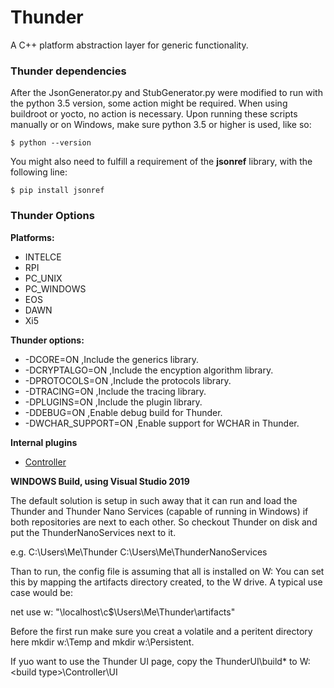 # Thunder

A C++ platform abstraction layer for generic functionality.

### Thunder dependencies
After the JsonGenerator.py and StubGenerator.py were modified to run with the python 3.5 version, some action might be required. When using buildroot or yocto, no action is necessary. Upon running these scripts manually or on Windows, make sure python 3.5 or higher is used, like so:
```Shell
$ python --version
```
You might also need to fulfill a requirement of the **jsonref** library, with the following line:
```Shell
$ pip install jsonref
``` 

### Thunder Options
**Platforms:**
* INTELCE
* RPI
* PC_UNIX
* PC_WINDOWS
* EOS
* DAWN
* Xi5

**Thunder options:**
*  -DCORE=ON ,Include the generics library.
*  -DCRYPTALGO=ON ,Include the encyption algorithm library.
*  -DPROTOCOLS=ON ,Include the protocols library.
*  -DTRACING=ON ,Include the tracing library.
*  -DPLUGINS=ON ,Include the plugin library.
*  -DDEBUG=ON ,Enable debug build for Thunder.
*  -DWCHAR_SUPPORT=ON ,Enable support for WCHAR in Thunder.

**Internal plugins**
* [Controller](Source/WPEFramework/ControllerPlugin.md)

**WINDOWS Build, using Visual Studio 2019**

The default solution is setup in such away that it can run and load 
the Thunder and Thunder Nano Services (capable of running in Windows)
if both repositories are next to each other. So checkout Thunder on 
disk and put the ThunderNanoServices next to it.

e.g.
C:\Users\Me\Thunder 
C:\Users\Me\ThunderNanoServices

Than to run, the config file is assuming that all is installed on W: 
You can set this by mapping the artifacts directory created, to the 
W drive. A typical use case would be:

net use w: "\\localhost\c$\Users\Me\Thunder\artifacts"

Before the first run make sure you creat a volatile and a peritent directory
here mkdir w:\Temp and mkdir w:\Persistent.

If yuo want to use the Thunder UI page, copy the ThunderUI\build\* to 
W:\<build type>\Controller\UI
